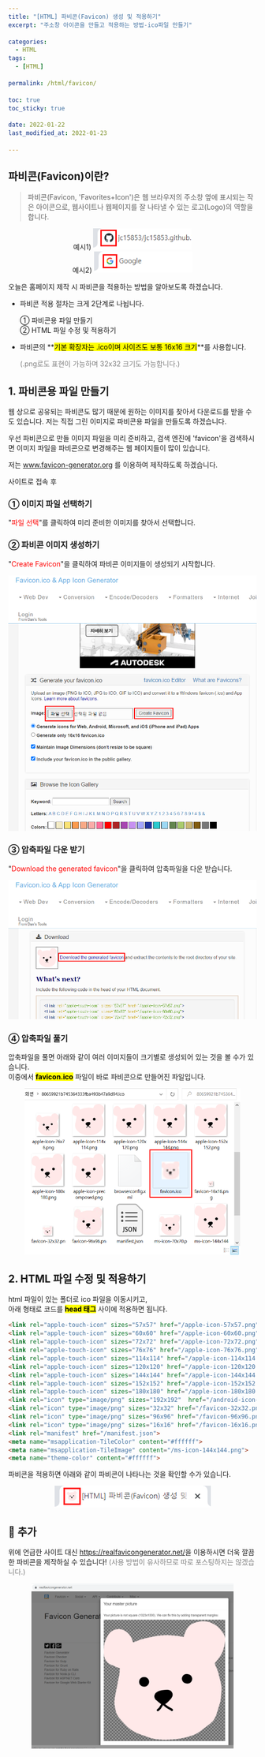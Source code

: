 ```yaml
---
title: "[HTML] 파비콘(Favicon) 생성 및 적용하기"
excerpt: "주소창 아이콘을 만들고 적용하는 방법-ico파일 만들기"

categories:
  - HTML
tags:
  - [HTML]

permalink: /html/favicon/

toc: true
toc_sticky: true
 
date: 2022-01-22
last_modified_at: 2022-01-23

---
```

## 파비콘(Favicon)이란?
>파비콘(Favicon, 'Favorites+Icon')은 웹 브라우저의 주소창 옆에 표시되는 작은 아이콘으로,
>웹사이트나 웹페이지를 잘 나타낼 수 있는 로고(Logo)의 역할을 합니다.<br>
<p align="center">
  예시1) <img src="/assets/images/posts_img/html_favicon/favicon_01.png" width="200"><br>
  예시2) <img src="/assets/images/posts_img/html_favicon/favicon_02.png" width="200">
</p>
오늘은 홈페이지 제작 시 파비콘을 적용하는 방법을 알아보도록 하겠습니다.<br>

- 파비콘 적용 절차는 크게 2단계로 나뉩니다.

  ① 파비콘용 파일 만들기<br>
  ② HTML 파일 수정 및 적용하기<br>

- 파비콘의 **<mark>기본 확장자는 .ico이며 사이즈도 보통 16x16 크기</mark>**를 사용합니다.

  <font color="grey">(.png로도 표현이 가능하며 32x32 크기도 가능합니다.)</font>

## 1. 파비콘용 파일 만들기
웹 상으로 공유되는 파비콘도 많기 때문에 원하는 이미지를 찾아서 다운로드를 받을 수도 있습니다. 저는 직접 그린 이미지로 파비콘용 파일을 만들도록 하겠습니다.<br>

우선 파비콘으로 만들 이미지 파일을 미리 준비하고, 검색 엔진에 'favicon'을 검색하시면 이미지 파일을 파비콘으로 변경해주는 웹 페이지들이 많이 있습니다.<br>

저는 <font color="grey"><A href = "www.favicon-generator.org/"> www.favicon-generator.org </A></font>를 이용하여 제작하도록 하겠습니다.<br>


사이트로 접속 후<br>
### ① 이미지 파일 선택하기
"<font color="red">파일 선택</font>"를 클릭하여 미리 준비한 이미지를 찾아서 선택합니다.
### ② 파비콘 이미지 생성하기
"<font color="red">Create Favicon</font>"을 클릭하여 파비콘 이미지들이 생성되기 시작합니다.
<center><img src="/assets/images/posts_img/html_favicon/favicon_03.png" style="zoom:60%;"/></center>

### ③ 압축파일 다운 받기
"<font color="red">Download the generated favicon</font>"을 클릭하여 압축파일을 다운 받습니다.
<center><img src="/assets/images/posts_img/html_favicon/favicon_04.png" style="zoom:60%;"/></center>

### ④ 압축파일 풀기
압축파일을 풀면 아래와 같이 여러 이미지들이 크기별로 생성되어 있는 것을 볼 수가 있습니다.<br>이중에서 **<mark>favicon.ico</mark>** 파일이 바로 파비콘으로 만들어진 파일입니다.
<center><img src="/assets/images/posts_img/html_favicon/favicon_05.png" style="zoom:60%;"/></center>

## 2. HTML 파일 수정 및 적용하기

html 파일이 있는 폴더로 ico 파일을 이동시키고,<br>
아래 형태로 코드를 **<mark>head 태그</mark>** 사이에 적용하면 됩니다.

```html
<link rel="apple-touch-icon" sizes="57x57" href="/apple-icon-57x57.png">
<link rel="apple-touch-icon" sizes="60x60" href="/apple-icon-60x60.png">
<link rel="apple-touch-icon" sizes="72x72" href="/apple-icon-72x72.png">
<link rel="apple-touch-icon" sizes="76x76" href="/apple-icon-76x76.png">
<link rel="apple-touch-icon" sizes="114x114" href="/apple-icon-114x114.png">
<link rel="apple-touch-icon" sizes="120x120" href="/apple-icon-120x120.png">
<link rel="apple-touch-icon" sizes="144x144" href="/apple-icon-144x144.png">
<link rel="apple-touch-icon" sizes="152x152" href="/apple-icon-152x152.png">
<link rel="apple-touch-icon" sizes="180x180" href="/apple-icon-180x180.png">
<link rel="icon" type="image/png" sizes="192x192"  href="/android-icon-192x192.png">
<link rel="icon" type="image/png" sizes="32x32" href="/favicon-32x32.png">
<link rel="icon" type="image/png" sizes="96x96" href="/favicon-96x96.png">
<link rel="icon" type="image/png" sizes="16x16" href="/favicon-16x16.png">
<link rel="manifest" href="/manifest.json">
<meta name="msapplication-TileColor" content="#ffffff">
<meta name="msapplication-TileImage" content="/ms-icon-144x144.png">
<meta name="theme-color" content="#ffffff">
```
파비콘을 적용하면 아래와 같이 파비콘이 나타나는 것을 확인할 수가 있습니다.

<center><img src="/assets/images/posts_img/html_favicon/favicon_06.png"/></center>

## 💬 추가
위에 언급한 사이트 대신 <font color="grey"><A href = "https://realfavicongenerator.net/"> https://realfavicongenerator.net/</A></font>을 이용하시면 더욱 깔끔한 파비콘을 제작하실 수 있습니다!<font color="grey"> (사용 방법이 유사하므로 따로 포스팅하지는 않겠습니다.)</font>
<center><img src="/assets/images/posts_img/html_favicon/favicon_07.png" style="zoom:40%;"/></center>